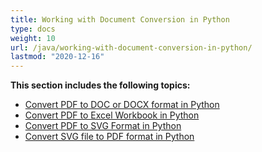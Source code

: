 ```yaml
---
title: Working with Document Conversion in Python
type: docs
weight: 10
url: /java/working-with-document-conversion-in-python/
lastmod: "2020-12-16"
---
```


**This section includes the following topics:**

- [Convert PDF to DOC or DOCX format in Python](/pdf/java/convert-pdf-to-doc-or-docx-format-in-python/)
- [Convert PDF to Excel Workbook in Python](/pdf/java/convert-pdf-to-excel-workbook-in-python/)
- [Convert PDF to SVG Format in Python](/pdf/java/convert-pdf-to-svg-format-in-python/)
- [Convert SVG file to PDF format in Python](/pdf/java/convert-svg-file-to-pdf-format-in-python/)
